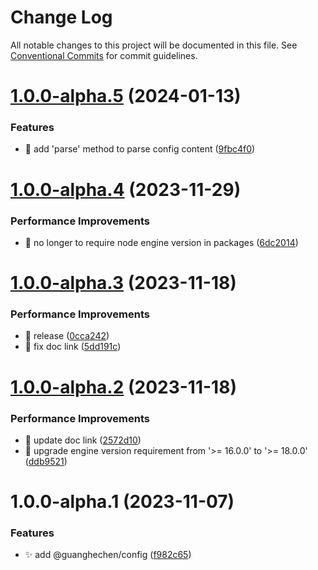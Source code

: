 # Change Log

All notable changes to this project will be documented in this file.
See [Conventional Commits](https://conventionalcommits.org) for commit guidelines.

# [1.0.0-alpha.5](https://github.com/guanghechen/sora/compare/@guanghechen/config.types@1.0.0-alpha.4...@guanghechen/config.types@1.0.0-alpha.5) (2024-01-13)


### Features

* 🎨 add 'parse' method to parse config content ([9fbc4f0](https://github.com/guanghechen/sora/commit/9fbc4f090398c1a59894f81aa3facd1bc10aa60c))





# [1.0.0-alpha.4](https://github.com/guanghechen/sora/compare/@guanghechen/config.types@1.0.0-alpha.3...@guanghechen/config.types@1.0.0-alpha.4) (2023-11-29)


### Performance Improvements

* 🔧 no longer to require node engine version in packages ([6dc2014](https://github.com/guanghechen/sora/commit/6dc2014122dd44bcadc893e2ee98697265e7d61e))





# [1.0.0-alpha.3](https://github.com/guanghechen/sora/compare/@guanghechen/config.types@1.0.0-alpha.2...@guanghechen/config.types@1.0.0-alpha.3) (2023-11-18)


### Performance Improvements

* :bookmark:  release ([0cca242](https://github.com/guanghechen/sora/commit/0cca242a08d0fb03180efebfc4629c73f0cc1e02))
* 📝 fix doc link ([5dd191c](https://github.com/guanghechen/sora/commit/5dd191c935c0b44fa713f283786dfe69608b22ed))





# [1.0.0-alpha.2](https://github.com/guanghechen/sora/compare/@guanghechen/config.types@1.0.0-alpha.1...@guanghechen/config.types@1.0.0-alpha.2) (2023-11-18)


### Performance Improvements

* 🔧 update doc link ([2572d10](https://github.com/guanghechen/sora/commit/2572d10b061d07dff282e6084685db26f48890a0))
* 🔧 upgrade engine version requirement from '>= 16.0.0' to '>= 18.0.0' ([ddb9521](https://github.com/guanghechen/sora/commit/ddb9521b529b2ca838554794339b9e27ac80b8aa))





# 1.0.0-alpha.1 (2023-11-07)


### Features

* ✨ add @guanghechen/config ([f982c65](https://github.com/guanghechen/sora/commit/f982c650b09cafe19311ba24bdd6a31af30b2fe2))
